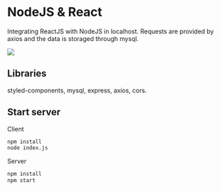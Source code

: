 # NodeJS & React

Integrating ReactJS with NodeJS in localhost. Requests are provided by axios and the data is storaged through mysql.

<img src="https://i.ibb.co/61DvPvB/img2.png"/>


## Libraries

styled-components, mysql, express, axios, cors.

## Start server

Client

```bash
npm install
node index.js
```

Server
```bash
npm install
npm start
```